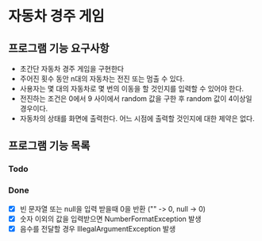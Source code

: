 # 자동차 경주 게임
## 프로그램 기능 요구사항
* 초간단 자동차 경주 게임을 구현한다
* 주어진 횟수 동안 n대의 자동차는 전진 또는 멈출 수 있다.
* 사용자는 몇 대의 자동차로 몇 번의 이동을 할 것인지를 입력할 수 있어야 한다.
* 전진하는 조건은 0에서 9 사이에서 random 값을 구한 후 random 값이 4이상일 경우이다.
* 자동차의 상태를 화면에 출력한다. 어느 시점에 출력할 것인지에 대한 제약은 없다.

## 프로그램 기능 목록
### Todo
### Done
* [X] 빈 문자열 또는 null을 입력 받을때 0을 반환 ("" -> 0, null -> 0)
* [X] 숫자 이외의 값을 입력받으면 NumberFormatException 발생
* [X] 음수를 전달할 경우 IllegalArgumentException 발생
